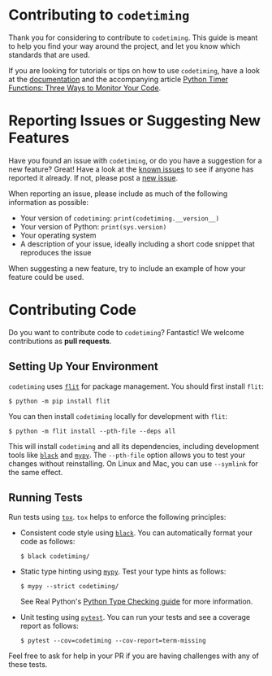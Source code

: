 # Contributing to `codetiming`

Thank you for considering to contribute to `codetiming`. This guide is meant to help you find your way around the project, and let you know which standards that are used.

If you are looking for tutorials or tips on how to use `codetiming`, have a look at the [documentation](https://github.com/realpython/codetiming/blob/master/README.md) and the accompanying article [Python Timer Functions: Three Ways to Monitor Your Code](https://realpython.com/python-timer/).


# Reporting Issues or Suggesting New Features

Have you found an issue with `codetiming`, or do you have a suggestion for a new feature? Great! Have a look at the [known issues](https://github.com/realpython/codetiming/issues/new) to see if anyone has reported it already. If not, please post a [new issue](https://github.com/realpython/codetiming/issues/new).

When reporting an issue, please include as much of the following information as possible:

- Your version of `codetiming`: `print(codetiming.__version__)`
- Your version of Python: `print(sys.version)`
- Your operating system
- A description of your issue, ideally including a short code snippet that reproduces the issue

When suggesting a new feature, try to include an example of how your feature could be used.


# Contributing Code

Do you want to contribute code to `codetiming`? Fantastic! We welcome contributions as **pull requests**.


## Setting Up Your Environment

`codetiming` uses [`flit`](https://flit.readthedocs.io) for package management. You should first install `flit`:

```
$ python -m pip install flit
```

You can then install `codetiming` locally for development with `flit`:

```
$ python -m flit install --pth-file --deps all
```

This will install `codetiming` and all its dependencies, including development tools like [`black`](https://black.readthedocs.io) and [`mypy`](http://mypy-lang.org/). The `--pth-file` option allows you to test your changes without reinstalling. On Linux and Mac, you can use `--symlink` for the same effect.


## Running Tests

Run tests using [`tox`](https://tox.readthedocs.io/). `tox` helps to enforce the following principles:

- Consistent code style using [`black`](https://black.readthedocs.io). You can automatically format your code as follows:

    ```
    $ black codetiming/
    ```

- Static type hinting using [`mypy`](http://mypy-lang.org/). Test your type hints as follows:

    ```
    $ mypy --strict codetiming/
    ```

    See Real Python's [Python Type Checking guide](https://realpython.com/python-type-checking/) for more information.

- Unit testing using [`pytest`](https://docs.pytest.org/). You can run your tests and see a coverage report as follows:

    ```
    $ pytest --cov=codetiming --cov-report=term-missing
    ```

Feel free to ask for help in your PR if you are having challenges with any of these tests.